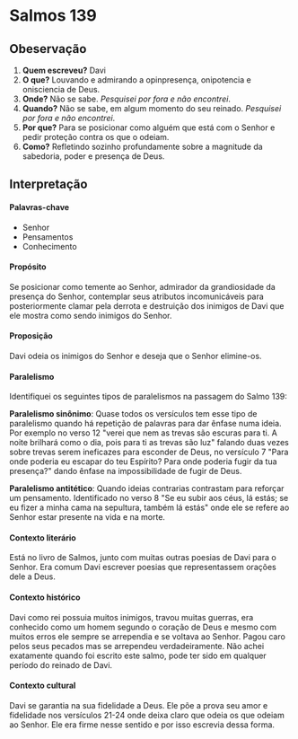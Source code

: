 # Salmos 139

## Obeservação

1. **Quem escreveu?** Davi
2. **O que?** Louvando e admirando a opinpresença, onipotencia e onisciencia de Deus.
3. **Onde?** Não se sabe. *Pesquisei por fora e não encontrei*.
4. **Quando?** Não se sabe, em algum momento do seu reinado. *Pesquisei por fora e não encontrei*.
5. **Por que?** Para se posicionar como alguém que está com o Senhor e pedir proteção contra os que o odeiam.
6. **Como?** Refletindo sozinho profundamente sobre a magnitude da sabedoria, poder e presença de Deus.

## Interpretação

#### Palavras-chave

- Senhor
- Pensamentos
- Conhecimento

#### Propósito

Se posicionar como temente ao Senhor, admirador da grandiosidade da presença do Senhor, contemplar seus atributos incomunicáveis para posteriormente clamar pela derrota e destruição dos inimigos de Davi que ele mostra como sendo inimigos do Senhor.

#### Proposição

Davi odeia os inimigos do Senhor e deseja que o Senhor elimine-os.

#### Paralelismo

Identifiquei os seguintes tipos de paralelismos na passagem do Salmo 139:

**Paralelismo sinônimo**: Quase todos os versículos tem esse tipo de paralelismo quando há repetição de palavras para dar ênfase numa ideia. Por exemplo no verso 12 "verei que nem as trevas são escuras para ti. A noite brilhará como o dia, pois para ti as trevas são luz" falando duas vezes sobre trevas serem ineficazes para esconder de Deus, no versículo 7 "Para onde poderia eu escapar do teu Espírito? Para onde poderia fugir da tua presença?" dando ênfase na impossibilidade de fugir de Deus.

**Paralelismo antitético**: Quando ideias contrarias contrastam para reforçar um pensamento. Identificado no verso 8 "Se eu subir aos céus, lá estás; se eu fizer a minha cama na sepultura, também lá estás" onde ele se refere ao Senhor estar presente na vida e na morte.

#### Contexto literário

Está no livro de Salmos, junto com muitas outras poesias de Davi para o Senhor. Era comum Davi escrever poesias que representassem orações dele a Deus.

#### Contexto histórico

Davi como rei possuia muitos inimigos, travou muitas guerras, era conhecido como um homem segundo o coração de Deus e mesmo com muitos erros ele sempre se arrependia e se voltava ao Senhor. Pagou caro pelos seus pecados mas se arrependeu verdadeiramente. Não achei exatamente quando foi escrito este salmo, pode ter sido em qualquer período do reinado de Davi.

#### Contexto cultural

Davi se garantia na sua fidelidade a Deus. Ele põe a prova seu amor e fidelidade nos versículos 21-24 onde deixa claro que odeia os que odeiam ao Senhor. Ele era firme nesse sentido e por isso escrevia dessa forma. 